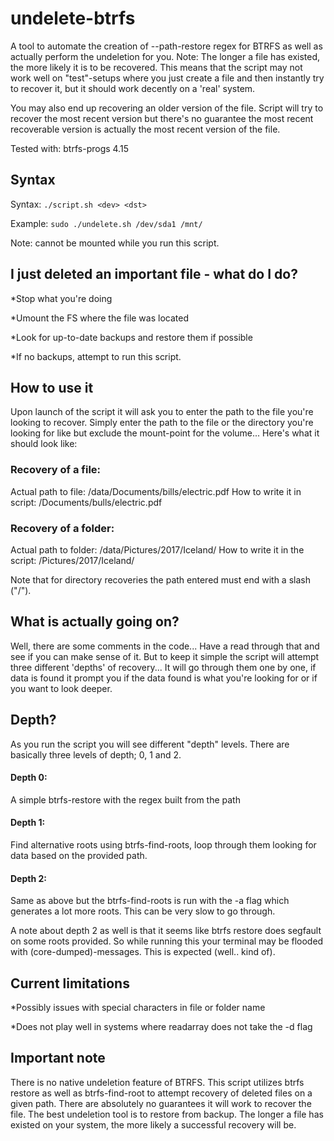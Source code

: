 # undelete-btrfs
A tool to automate the creation of --path-restore regex for BTRFS as well as actually perform the undeletion for you.
Note: The longer a file has existed, the more likely it is to be recovered. This means that the script may not work well on "test"-setups where you just create a file and then instantly try to recover it, but it should work decently on a 'real' system.

 You may also end up recovering an older version of the file. Script will try to recover the most recent version but there's no guarantee the most recent recoverable version is actually the most recent version of the file.

Tested with: btrfs-progs 4.15

## Syntax
Syntax: ```./script.sh <dev> <dst>```

Example: ```sudo ./undelete.sh /dev/sda1 /mnt/```

Note: <dev> cannot be mounted while you run this script.

## I just deleted an important file - what do I do?
*Stop what you're doing

*Umount the FS where the file was located

*Look for up-to-date backups and restore them if possible

*If no backups, attempt to run this script.


## How to use it
Upon launch of the script it will ask you to enter the path to the file you're looking to recover. Simply enter the path to the file or the directory you're looking for like but exclude the mount-point for the volume... Here's what it should look like:

### Recovery of a file:
Actual path to file: /data/Documents/bills/electric.pdf
How to write it in script: /Documents/bulls/electric.pdf

### Recovery of a folder:
Actual path to folder: /data/Pictures/2017/Iceland/
How to write it in the script: /Pictures/2017/Iceland/

Note that for directory recoveries the path entered must end with a slash ("/").

## What is actually going on?
Well, there are some comments in the code... Have a read through that and see if you can make sense of it. But to keep it simple the script will attempt three different 'depths' of recovery... It will go through them one by one, if data is found it prompt you if the data found is what you're looking for or if you want to look deeper.

## Depth?
As you run the script you will see different "depth" levels. There are basically three levels of depth; 0, 1 and 2.

#### Depth 0:
A simple btrfs-restore with the regex built from the path
#### Depth 1: 
Find alternative roots using btrfs-find-roots, loop through them looking for data based on the provided path.
#### Depth 2: 
Same as above but the btrfs-find-roots is run with the -a flag which generates a lot more roots. This can be very slow to go through. 

A note about depth 2 as well is that it seems like btrfs restore does segfault on some roots provided. So while running this your terminal may be flooded with (core-dumped)-messages. This is expected (well.. kind of).  

## Current limitations 
*Possibly issues with special characters in file or folder name

*Does not play well in systems where readarray does not take the -d flag

## Important note
There is no native undeletion feature of BTRFS. This  script utilizes btrfs restore as well as btrfs-find-root to attempt recovery of deleted files on a given path. There are absolutely no guarantees it will work to recover the file. The best undeletion tool is to restore from backup. The longer a file has existed on your system, the more likely a successful recovery will be.

